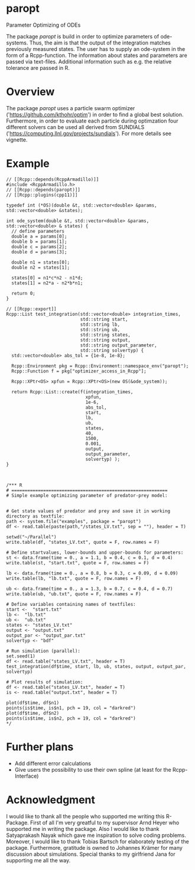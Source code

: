 # paropt

Parameter Optimizing of ODEs

The package *paropt* is build in order to optimize parameters of ode-systems. Thus, the aim is that the output of the integration matches previously measured states. The user has to supply an ode-system in the form of a Rcpp-function. The information about states and parameters are passed via text-files. Additional information such as e.g. the relative tolerance are passed in R.

# Overview

The package *paropt* uses a particle swarm optimizer ('https://github.com/kthohr/optim') in order to find a global best solution. Furthermore, in order to evaluate each particle during optimzation four different solvers can be used all derived from SUNDIALS ('https://computing.llnl.gov/projects/sundials'). For more details see vignette. 

# Example

```Rcpp
// [[Rcpp::depends(RcppArmadillo)]]
#include <RcppArmadillo.h>
// [[Rcpp::depends(paropt)]]
// [[Rcpp::plugins(cpp11)]]

typedef int (*OS)(double &t, std::vector<double> &params, std::vector<double> &states);

int ode_system(double &t, std::vector<double> &params, std::vector<double> & states) {
  // define parameters
  double a = params[0];
  double b = params[1];
  double c = params[2];
  double d = params[3];
  
  double n1 = states[0];
  double n2 = states[1];
  
  states[0] = n1*c*n2 - n1*d;
  states[1] = n2*a - n2*b*n1;
  
  return 0;
}

// [[Rcpp::export]]
Rcpp::List test_integration(std::vector<double> integration_times,
                            std::string start,
                            std::string lb,
                            std::string ub,
                            std::string states,
                            std::string output,
                            std::string output_parameter,
                            std::string solvertyp) {
  std::vector<double> abs_tol = {1e-8, 1e-8};
  
  Rcpp::Environment pkg = Rcpp::Environment::namespace_env("paropt");
  Rcpp::Function f = pkg["optimizer_access_in_Rcpp"];
  
  Rcpp::XPtr<OS> xpfun = Rcpp::XPtr<OS>(new OS(&ode_system));
  
  return Rcpp::List::create(f(integration_times,
                              xpfun,
                              1e-6,
                              abs_tol,
                              start,
                              lb,
                              ub,
                              states,
                              40,
                              1500,
                              0.001,
                              output,
                              output_parameter,
                              solvertyp) );
}



/*** R
# ===========================================================
# Simple example optimizing parameter of predator-prey model:


# Get state values of predator and prey and save it in working directory as textfile:
path <- system.file("examples", package = "paropt")
df <- read.table(paste(path,"/states_LV.txt", sep = ""), header = T)

setwd("~/Parallel")
write.table(df, "states_LV.txt", quote = F, row.names = F)

# Define startvalues, lower-bounds and upper-bounds for parameters:
st <- data.frame(time = 0., a = 1.1, b = 0.4, c = 0.1, d = 0.4)
write.table(st, "start.txt", quote = F, row.names = F)

lb <- data.frame(time = 0., a = 0.8, b = 0.3, c = 0.09, d = 0.09)
write.table(lb, "lb.txt", quote = F, row.names = F)

ub <- data.frame(time = 0., a = 1.3, b = 0.7, c = 0.4, d = 0.7)
write.table(ub, "ub.txt", quote = F, row.names = F)

# Define variables containing names of textfiles:
start <-  "start.txt"
lb <-  "lb.txt"
ub <-  "ub.txt"
states <- "states_LV.txt"
output <- "output.txt"
output_par <- "output_par.txt"
solvertyp <- "bdf"

# Run simulation (parallel):
set.seed(1)
df <- read.table("states_LV.txt", header = T)
test_integration(df$time, start, lb, ub, states, output, output_par, solvertyp)

# Plot results of simulation:
df <- read.table("states_LV.txt", header = T)
is <- read.table("output.txt", header = T)

plot(df$time, df$n1)
points(is$time, is$n1, pch = 19, col = "darkred")
plot(df$time, df$n2)
points(is$time, is$n2, pch = 19, col = "darkred")
*/
```
# Further plans

- Add different error calculations
- Give users the possibility to use their own spline (at least for the Rcpp-Interface)

# Acknowledgment

I would like to thank all the people who supported me writing this R-Package.
First of all I'm very greatful to my supervisor Arnd Heyer who supported me in writing the package.
Also I would like to thank Satyaprakash Nayak which gave me inspiration to solve coding problems.
Moreover, I would like to thank Tobias Bartsch for elaborately testing of the package.
Furthermore, gratitude is owned to Johannes Krämer for many discussion about simulations. 
Special thanks to my girlfriend Jana for supporting me all the way.

